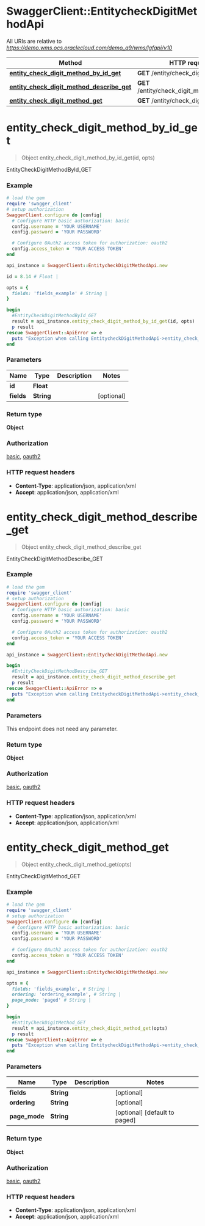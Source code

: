 # SwaggerClient::EntitycheckDigitMethodApi

All URIs are relative to *https://demo.wms.ocs.oraclecloud.com/demo_a9/wms/lgfapi/v10*

Method | HTTP request | Description
------------- | ------------- | -------------
[**entity_check_digit_method_by_id_get**](EntitycheckDigitMethodApi.md#entity_check_digit_method_by_id_get) | **GET** /entity/check_digit_method/{id} | EntityCheckDigitMethodById_GET
[**entity_check_digit_method_describe_get**](EntitycheckDigitMethodApi.md#entity_check_digit_method_describe_get) | **GET** /entity/check_digit_method/describe | EntityCheckDigitMethodDescribe_GET
[**entity_check_digit_method_get**](EntitycheckDigitMethodApi.md#entity_check_digit_method_get) | **GET** /entity/check_digit_method | EntityCheckDigitMethod_GET


# **entity_check_digit_method_by_id_get**
> Object entity_check_digit_method_by_id_get(id, opts)

EntityCheckDigitMethodById_GET



### Example
```ruby
# load the gem
require 'swagger_client'
# setup authorization
SwaggerClient.configure do |config|
  # Configure HTTP basic authorization: basic
  config.username = 'YOUR USERNAME'
  config.password = 'YOUR PASSWORD'

  # Configure OAuth2 access token for authorization: oauth2
  config.access_token = 'YOUR ACCESS TOKEN'
end

api_instance = SwaggerClient::EntitycheckDigitMethodApi.new

id = 8.14 # Float | 

opts = { 
  fields: 'fields_example' # String | 
}

begin
  #EntityCheckDigitMethodById_GET
  result = api_instance.entity_check_digit_method_by_id_get(id, opts)
  p result
rescue SwaggerClient::ApiError => e
  puts "Exception when calling EntitycheckDigitMethodApi->entity_check_digit_method_by_id_get: #{e}"
end
```

### Parameters

Name | Type | Description  | Notes
------------- | ------------- | ------------- | -------------
 **id** | **Float**|  | 
 **fields** | **String**|  | [optional] 

### Return type

**Object**

### Authorization

[basic](../README.md#basic), [oauth2](../README.md#oauth2)

### HTTP request headers

 - **Content-Type**: application/json, application/xml
 - **Accept**: application/json, application/xml



# **entity_check_digit_method_describe_get**
> Object entity_check_digit_method_describe_get

EntityCheckDigitMethodDescribe_GET



### Example
```ruby
# load the gem
require 'swagger_client'
# setup authorization
SwaggerClient.configure do |config|
  # Configure HTTP basic authorization: basic
  config.username = 'YOUR USERNAME'
  config.password = 'YOUR PASSWORD'

  # Configure OAuth2 access token for authorization: oauth2
  config.access_token = 'YOUR ACCESS TOKEN'
end

api_instance = SwaggerClient::EntitycheckDigitMethodApi.new

begin
  #EntityCheckDigitMethodDescribe_GET
  result = api_instance.entity_check_digit_method_describe_get
  p result
rescue SwaggerClient::ApiError => e
  puts "Exception when calling EntitycheckDigitMethodApi->entity_check_digit_method_describe_get: #{e}"
end
```

### Parameters
This endpoint does not need any parameter.

### Return type

**Object**

### Authorization

[basic](../README.md#basic), [oauth2](../README.md#oauth2)

### HTTP request headers

 - **Content-Type**: application/json, application/xml
 - **Accept**: application/json, application/xml



# **entity_check_digit_method_get**
> Object entity_check_digit_method_get(opts)

EntityCheckDigitMethod_GET



### Example
```ruby
# load the gem
require 'swagger_client'
# setup authorization
SwaggerClient.configure do |config|
  # Configure HTTP basic authorization: basic
  config.username = 'YOUR USERNAME'
  config.password = 'YOUR PASSWORD'

  # Configure OAuth2 access token for authorization: oauth2
  config.access_token = 'YOUR ACCESS TOKEN'
end

api_instance = SwaggerClient::EntitycheckDigitMethodApi.new

opts = { 
  fields: 'fields_example', # String | 
  ordering: 'ordering_example', # String | 
  page_mode: 'paged' # String | 
}

begin
  #EntityCheckDigitMethod_GET
  result = api_instance.entity_check_digit_method_get(opts)
  p result
rescue SwaggerClient::ApiError => e
  puts "Exception when calling EntitycheckDigitMethodApi->entity_check_digit_method_get: #{e}"
end
```

### Parameters

Name | Type | Description  | Notes
------------- | ------------- | ------------- | -------------
 **fields** | **String**|  | [optional] 
 **ordering** | **String**|  | [optional] 
 **page_mode** | **String**|  | [optional] [default to paged]

### Return type

**Object**

### Authorization

[basic](../README.md#basic), [oauth2](../README.md#oauth2)

### HTTP request headers

 - **Content-Type**: application/json, application/xml
 - **Accept**: application/json, application/xml



